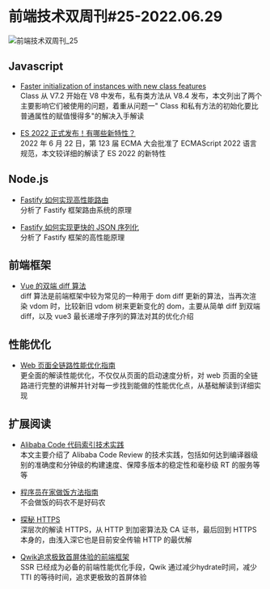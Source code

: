 # 前端技术双周刊#25-2022.06.29

![前端技术双周刊_25](https://tva1.sinaimg.cn/large/e6c9d24ely1h3pc7dyybnj20p00antb1.jpg)

## Javascript
- [Faster initialization of instances with new class features](https://v8.dev/blog/faster-class-features)
<br>Class 从 V7.2 开始在 V8 中发布，私有类方法从 V8.4 发布，本文列出了两个主要影响它们被使用的问题，着重从问题一" Class 和私有方法的初始化要比普通属性的赋值慢得多"的解决入手解读

- [ES 2022 正式发布！有哪些新特性？](https://mp.weixin.qq.com/s/83SxYXpxCilGypJUGKG9qw)
<br>2022 年 6 月 22 日，第 123 届 ECMA 大会批准了 ECMAScript 2022 语言规范，本文较详细的解读了 ES 2022 的新特性

## Node.js
- [Fastify 如何实现高性能路由](https://mp.weixin.qq.com/s/UP82fpEk2-O9c5ygnYzotA)
<br>分析了 Fastify 框架路由系统的原理

- [Fastify 如何实现更快的 JSON 序列化](https://mp.weixin.qq.com/s/oFHc2yF_y4bu8vfwxZr0eQ)
<br>分析了 Fastify 框架的高性能原理

## 前端框架
- [Vue 的双端 diff 算法](https://juejin.cn/post/7114177684434845727)
<br>diff 算法是前端框架中较为常见的一种用于 dom diff 更新的算法，当再次渲染 vdom 时，比较新旧 vdom 树来更新变化的 dom，主要从简单 diff 到双端 diff，以及 vue3 最长递增子序列的算法对其的优化介绍

## 性能优化
- [Web 页面全链路性能优化指南](https://mp.weixin.qq.com/s/wJxj5QbOHwH9cKmqU5eSQw)
<br>更全面的解读性能优化，不仅仅从页面的启动速度分析，对 web 页面的全链路进行完整的讲解并针对每一步找到能做的性能优化点，从基础解读到详细实现

## 扩展阅读
- [Alibaba Code 代码索引技术实践](https://juejin.cn/post/7114571375544631304)
<br>本文主要介绍了 Alibaba Code Review 的技术实践，包括如何达到编译器级别的准确度和分钟级的构建速度、保障多版本的稳定性和毫秒级 RT 的服务等等

- [程序员在家做饭方法指南 ](https://github.com/Anduin2017/HowToCook)
<br>不会做饭的码农不是好码农

- [探秘 HTTPS](https://mp.weixin.qq.com/s/mpoDKIsQbNdpuBNhnvvf-g)
<br>深层次的解读 HTTPS，从 HTTP 到加密算法及 CA 证书，最后回到 HTTPS 本身的，由浅入深它也是目前安全传输 HTTP 的最优解

- [Qwik追求极致首屏体验的前端框架](https://qwik.builder.io/)
<br>SSR 已经成为必备的前端性能优化手段，Qwik 通过减少hydrate时间，减少 TTI 的等待时间，追求更极致的首屏体验
